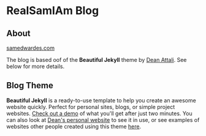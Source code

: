 # RealSamIAm Blog

## About

[samedwardes.com](http://www.samedwardes.com)

The blog is based oof of the **Beautiful Jekyll** theme by [Dean Attali](https://deanattali.com). See below for more details.

## Blog Theme

**Beautiful Jekyll** is a ready-to-use template to help you create an awesome website quickly. Perfect for personal sites, blogs, or simple project websites.  [Check out a demo](https://deanattali.com/beautiful-jekyll) of what you'll get after just two minutes.  You can also look at [Dean's personal website](https://deanattali.com) to see it in use, or see examples of websites other people created using this theme [here](#showcased-users-success-stories).